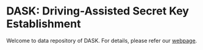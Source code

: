 # DASK: Driving-Assisted Secret Key Establishment

Welcome to data repository of DASK. For details, please refer our [webpage](https://zmsenqn.github.io/DASK/). 
